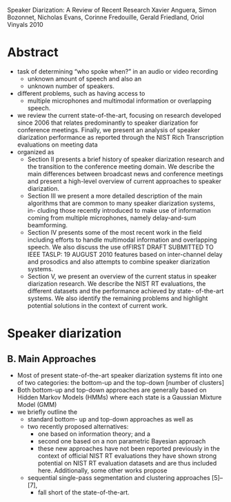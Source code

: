 Speaker Diarization: A Review of Recent Research
Xavier Anguera, Simon Bozonnet, Nicholas Evans, Corinne Fredouille, Gerald Friedland, Oriol Vinyals
2010

# Abstract

* task of determining “who spoke when?” in an audio or video recording
  * unknown amount of speech and also an
  * unknown number of speakers.
* different problems, such as having access to
  * multiple microphones and multimodal information or overlapping speech.
* we review the current state-of-the-art, focusing on research developed since
  2006 that relates predominantly to speaker diarization for conference
  meetings. Finally, we present an analysis of speaker diarization performance
  as reported through the NIST Rich Transcription evaluations on meeting data
* organized as
  * Section II presents a brief history of speaker diarization research and the
    transition to the conference meeting domain.  We describe the main
    differences between broadcast news and conference meetings and present a
    high-level overview of current approaches to speaker diarization.
  * Section III we present a more detailed description of the main algorithms
    that are common to many speaker diarization systems, in- cluding those
    recently introduced to make use of information coming from multiple
    microphones, namely delay-and-sum beamforming.
  * Section IV presents some of the most recent work in the field including
    efforts to handle multimodal information and overlapping speech. We also
    discuss the use ofFIRST DRAFT SUBMITTED TO IEEE TASLP: 19 AUGUST 2010
    features based on inter-channel delay and prosodics and also attempts to
    combine speaker diarization systems.
  * Section V, we present an overview of the current status in speaker
    diarization research. We describe the NIST RT evaluations, the different
    datasets and the performance achieved by state- of-the-art systems. We also
    identify the remaining problems and highlight potential solutions in the
    context of current work.

# Speaker diarization

## B. Main Approaches

* Most of present state-of-the-art speaker diarization systems fit into one of
  two categories: the bottom-up and the top-down [number of clusters]
* Both bottom-up and top-down approaches are generally based on Hidden Markov
  Models (HMMs) where each state is a Gaussian Mixture Model (GMM)
* we briefly outline the
  * standard bottom- up and top-down approaches as well as
  * two recently proposed alternatives:
    * one based on information theory; and a
    * second one based on a non parametric Bayesian approach
    * these new approaches have not been reported previously in the context of
      official NIST RT evaluations they have shown strong potential on NIST RT
      evaluation datasets and are thus included here. Additionally, some other
      works propose
  * sequential single-pass segmentation and clustering approaches [5]–[7],
    * fall short of the state-of-the-art.
